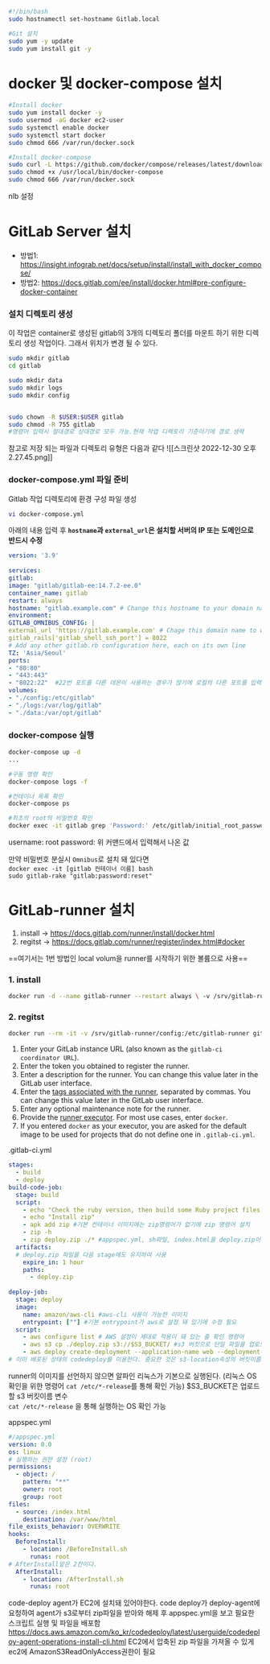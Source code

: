 
```sh
#!/bin/bash
sudo hostnamectl set-hostname Gitlab.local

#Git 설치
sudo yum -y update
sudo yum install git -y

```


# docker 및 docker-compose 설치
```sh
#Install docker 
sudo yum install docker -y
sudo usermod -aG docker ec2-user
sudo systemctl enable docker
sudo systemctl start docker
sudo chmod 666 /var/run/docker.sock

#Install docker-compose
sudo curl -L https://github.com/docker/compose/releases/latest/download/docker-compose-$(uname -s)-$(uname -m) -o /usr/local/bin/docker-compose
sudo chmod +x /usr/local/bin/docker-compose
sudo chmod 666 /var/run/docker.sock

```

 nlb 설정



# GitLab Server 설치
- 방법1: https://insight.infograb.net/docs/setup/install/install_with_docker_compose/
- 방법2: https://docs.gitlab.com/ee/install/docker.html#pre-configure-docker-container

### 설치 디렉토리 생성
이 작업은 container로 생성된 gitlab의 3개의 디렉토리 폴더를 마운트 하기 위한 디렉토리 생성 작업이다. 그래서 위치가 변경 될 수 있다.
```sh
sudo mkdir gitlab  
cd gitlab

sudo mkdir data  
sudo mkdir logs  
sudo mkdir config


sudo chown -R $USER:$USER gitlab
sudo chmod -R 755 gitlab
#명령어 입력시 절대경로 상대경로 모두 가능.현재 작업 디렉토리 기준이기에 경로 생략
```
참고로 저장 되는 파일과 디렉토리 유형은 다음과 같다
![[스크린샷 2022-12-30 오후 2.27.45.png]]


### docker-compose.yml 파일 준비
Gitlab 작업 디렉토리에 환경 구성 파일 생성

```sh
vi docker-compose.yml
```

아래의 내용 입력 후  **`hostname`과 `external_url`은 설치할 서버의 IP 또는 도메인으로 반드시 수정**

```yml
version: '3.9'  
  
services:  
gitlab:  
image: "gitlab/gitlab-ee:14.7.2-ee.0"  
container_name: gitlab  
restart: always  
hostname: "gitlab.example.com" # Change this hostname to your domain name
environment:  
GITLAB_OMNIBUS_CONFIG: |  
external_url 'https://gitlab.example.com' # Chage this domain name to what you set
gitlab_rails['gitlab_shell_ssh_port'] = 8022  
# Add any other gitlab.rb configuration here, each on its own line  
TZ: 'Asia/Seoul'  
ports:  
- "80:80"  
- "443:443"  
- "8022:22"  #22번 포트를 다른 데몬이 사용하는 경우가 많기에 로컬의 다른 포트를 입력
volumes:  
- "./config:/etc/gitlab"  
- "./logs:/var/log/gitlab"  
- "./data:/var/opt/gitlab"

```


### docker-compose 실행
```sh
docker-compose up -d
...

#구동 명령 확인
docker-compose logs -f

#컨테이너 목록 확인
docker-compose ps

#최초의 root의 비밀번호 확인
docker exec -it gitlab grep 'Password:' /etc/gitlab/initial_root_password

```
username: root
password: 위 커맨드에서 입력해서 나온 값

만약 비밀번호 분실시 `Omnibus`로 설치 돼 있다면 <br>
`docker exec -it [gitlab 컨테이너 이름] bash` <br>
`sudo gitlab-rake "gitlab:password:reset"`



# GitLab-runner 설치
1. install -> https://docs.gitlab.com/runner/install/docker.html
2. regitst -> https://docs.gitlab.com/runner/register/index.html#docker

==여기서는 1번 방법인 local volum을 runner를 시작하기 위한 볼륨으로 사용==

### 1. install
```sh
docker run -d --name gitlab-runner --restart always \ -v /srv/gitlab-runner/config:/etc/gitlab-runner \ -v /var/run/docker.sock:/var/run/docker.sock \ gitlab/gitlab-runner:latest
```


### 2. regitst
```sh
docker run --rm -it -v /srv/gitlab-runner/config:/etc/gitlab-runner gitlab/gitlab-runner register
```
1. Enter your GitLab instance URL (also known as the `gitlab-ci coordinator URL`).
2. Enter the token you obtained to register the runner.
3.  Enter a description for the runner. You can change this value later in the GitLab user interface.
4.  Enter the [tags associated with the runner](https://docs.gitlab.com/ee/ci/runners/configure_runners.html#use-tags-to-control-which-jobs-a-runner-can-run), separated by commas. You can change this value later in the GitLab user interface.
5.  Enter any optional maintenance note for the runner.
6.  Provide the [runner executor](https://docs.gitlab.com/runner/executors/index.html). For most use cases, enter `docker`.
7. If you entered `docker` as your executor, you are asked for the default image to be used for projects that do not define one in `.gitlab-ci.yml`.



.gitlab-ci.yml
```yml
stages:
  - build
  - deploy
build-code-job:
  stage: build
  script:
    - echo "Check the ruby version, then build some Ruby project files:"
    - echo "Install zip"
    - apk add zip #기본 컨테이너 이미지에는 zip명령어가 없기에 zip 명령어 설치
    - zip -h
    - zip deploy.zip ./* #appspec.yml, sh파일, index.html을 deploy.zip이라는 이름으로 압축
  artifacts:
  # deploy.zip 파일을 다음 stage에도 유지하여 사용
    expire_in: 1 hour
    paths:
      - deploy.zip
    
deploy-job:
  stage: deploy
  image:
    name: amazon/aws-cli #aws-cli 사용이 가능한 이미지
    entrypoint: [""] #기본 entrypoint가 aws로 설정 돼 있기에 수정 필요
  script:
    - aws configure list # AWS 설정이 제대로 적용이 돼 있는 줄 확인 명령어
    - aws s3 cp ./deploy.zip s3://$S3_BUCKET/ #s3 버킷으로 단일 파일을 업로드.
    - aws deploy create-deployment --application-name web --deployment-config-name CodeDeployDefault.OneAtATime --deployment-group-name web-DG --s3-location bucket=$S3_BUCKET,bundleType=zip,key=deploy.zip
# 이미 배포된 상태의 codedeploy를 이용한다. 중요한 것은 s3-location속성의 버킷이름과 deploy.zip
```
runner의 이미지를 선언하지 않으면 알파인 리눅스가 기본으로 실행된다.
(리눅스 OS 확인을 위한 명령어 `cat /etc/*-release`를 통해 확인 가능)
$S3_BUCKET은 업로드할 s3 버킷이름 변수<br>
`cat /etc/*-release`
을 통해 실행하는 OS 확인 가능


appspec.yml
```yml
#/appspec.yml
version: 0.0
os: linux
# 실행하는 권한 설정 (root)
permissions:
  - object: /
    pattern: "**"
    owner: root
    group: root
files:
  - source: /index.html
    destination: /var/www/html
file_exists_behavior: OVERWRITE
hooks:
  BeforeInstall:
    - location: /BeforeInstall.sh
      runas: root
# AfterInstall앞은 2칸이다.
  AfterInstall:
    - location: /AfterInstall.sh
      runas: root
```


code-deploy agent가 EC2에 설치돼 있어야한다. code deploy가 deploy-agent에 요청하여 agent가 s3로부터 zip파일을 받아와 해제 후 appspec.yml을 보고 필요한 스크립트 실행 및 파일을 배포함
https://docs.aws.amazon.com/ko_kr/codedeploy/latest/userguide/codedeploy-agent-operations-install-cli.html
EC2에서 압축된 zip 파일을 가져올 수 있게 ec2에 AmazonS3ReadOnlyAccess권한이 필요